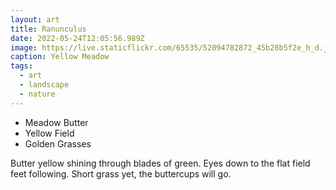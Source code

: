 ```yaml
---
layout: art
title: Ranunculus
date: 2022-05-24T12:05:56.989Z
image: https://live.staticflickr.com/65535/52094782872_45b28b5f2e_h_d.jpg
caption: Yellow Meadow
tags:
  - art
  - landscape
  - nature
---
```

* Meadow Butter
* Yellow Field
* Golden Grasses

Butter yellow shining through blades of green.
Eyes down to the flat field feet following.
Short grass yet, the buttercups will go.